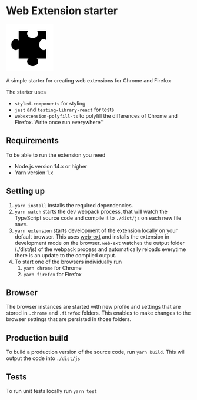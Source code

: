 # Web Extension starter

![Icon](./dist/icon128.png)

A simple starter for creating web extensions for Chrome and Firefox

The starter uses

- `styled-components` for styling
- `jest` and `testing-library-react` for tests
- `webextension-polyfill-ts` to polyfill the differences of Chrome and Firefox. Write once run everywhere™️

## Requirements

To be able to run the extension you need

- Node.js version 14.x or higher
- Yarn version 1.x

## Setting up

1. `yarn install` installs the required dependencies.
2. `yarn watch` starts the dev webpack process, that will watch the TypeScript source code and compile it to `./dist/js` on each new file save.
3. `yarn extension` starts development of the extension locally on your default browser. This uses [web-ext](https://github.com/mozilla/web-ext) and installs the extension in development mode on the browser. `web-ext` watches the output folder (./dist/js) of the webpack process and automatically reloads everytime there is an update to the compiled output.
4. To start one of the browsers individually run
   1. `yarn chrome` for Chrome
   2. `yarn firefox` for Firefox

## Browser

The browser instances are started with new profile and settings that are stored in `.chrome` and `.firefox` folders. This enables to make changes to the browser settings that are persisted in those folders.

## Production build

To build a production version of the source code, run `yarn build`. This will output the code into `./dist/js`

## Tests

To run unit tests locally run `yarn test`
